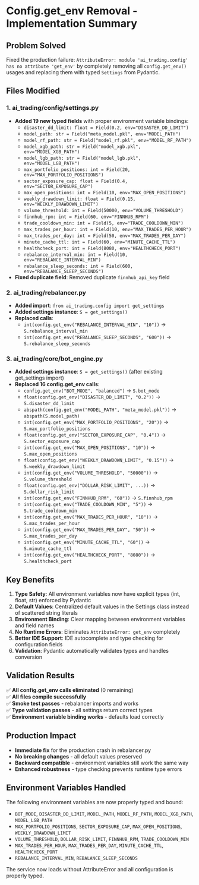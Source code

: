 # Config.get_env Removal - Implementation Summary

## Problem Solved
Fixed the production failure: `AttributeError: module 'ai_trading.config' has no attribute 'get_env'` by completely removing all `config.get_env()` usages and replacing them with typed `Settings` from Pydantic.

## Files Modified

### 1. ai_trading/config/settings.py
- **Added 19 new typed fields** with proper environment variable bindings:
  - `disaster_dd_limit: float = Field(0.2, env="DISASTER_DD_LIMIT")`
  - `model_path: str = Field("meta_model.pkl", env="MODEL_PATH")`
  - `model_rf_path: str = Field("model_rf.pkl", env="MODEL_RF_PATH")`
  - `model_xgb_path: str = Field("model_xgb.pkl", env="MODEL_XGB_PATH")`
  - `model_lgb_path: str = Field("model_lgb.pkl", env="MODEL_LGB_PATH")`
  - `max_portfolio_positions: int = Field(20, env="MAX_PORTFOLIO_POSITIONS")`
  - `sector_exposure_cap: float = Field(0.4, env="SECTOR_EXPOSURE_CAP")`
  - `max_open_positions: int = Field(10, env="MAX_OPEN_POSITIONS")`
  - `weekly_drawdown_limit: float = Field(0.15, env="WEEKLY_DRAWDOWN_LIMIT")`
  - `volume_threshold: int = Field(50000, env="VOLUME_THRESHOLD")`
  - `finnhub_rpm: int = Field(60, env="FINNHUB_RPM")`
  - `trade_cooldown_min: int = Field(5, env="TRADE_COOLDOWN_MIN")`
  - `max_trades_per_hour: int = Field(10, env="MAX_TRADES_PER_HOUR")`
  - `max_trades_per_day: int = Field(50, env="MAX_TRADES_PER_DAY")`
  - `minute_cache_ttl: int = Field(60, env="MINUTE_CACHE_TTL")`
  - `healthcheck_port: int = Field(8080, env="HEALTHCHECK_PORT")`
  - `rebalance_interval_min: int = Field(10, env="REBALANCE_INTERVAL_MIN")`
  - `rebalance_sleep_seconds: int = Field(600, env="REBALANCE_SLEEP_SECONDS")`
- **Fixed duplicate field**: Removed duplicate `finnhub_api_key` field

### 2. ai_trading/rebalancer.py
- **Added import**: `from ai_trading.config import get_settings`
- **Added settings instance**: `S = get_settings()`
- **Replaced calls**:
  - `int(config.get_env("REBALANCE_INTERVAL_MIN", "10"))` → `S.rebalance_interval_min`
  - `int(config.get_env("REBALANCE_SLEEP_SECONDS", "600"))` → `S.rebalance_sleep_seconds`

### 3. ai_trading/core/bot_engine.py  
- **Added settings instance**: `S = get_settings()` (after existing get_settings import)
- **Replaced 16 config.get_env calls**:
  - `config.get_env("BOT_MODE", "balanced")` → `S.bot_mode`
  - `float(config.get_env("DISASTER_DD_LIMIT", "0.2"))` → `S.disaster_dd_limit`
  - `abspath(config.get_env("MODEL_PATH", "meta_model.pkl"))` → `abspath(S.model_path)`
  - `int(config.get_env("MAX_PORTFOLIO_POSITIONS", "20"))` → `S.max_portfolio_positions`
  - `float(config.get_env("SECTOR_EXPOSURE_CAP", "0.4"))` → `S.sector_exposure_cap`
  - `int(config.get_env("MAX_OPEN_POSITIONS", "10"))` → `S.max_open_positions`
  - `float(config.get_env("WEEKLY_DRAWDOWN_LIMIT", "0.15"))` → `S.weekly_drawdown_limit`
  - `int(config.get_env("VOLUME_THRESHOLD", "50000"))` → `S.volume_threshold`
  - `float(config.get_env("DOLLAR_RISK_LIMIT", ...))` → `S.dollar_risk_limit`
  - `int(config.get_env("FINNHUB_RPM", "60"))` → `S.finnhub_rpm`
  - `int(config.get_env("TRADE_COOLDOWN_MIN", "5"))` → `S.trade_cooldown_min`
  - `int(config.get_env("MAX_TRADES_PER_HOUR", "10"))` → `S.max_trades_per_hour`
  - `int(config.get_env("MAX_TRADES_PER_DAY", "50"))` → `S.max_trades_per_day`
  - `int(config.get_env("MINUTE_CACHE_TTL", "60"))` → `S.minute_cache_ttl`
  - `int(config.get_env("HEALTHCHECK_PORT", "8080"))` → `S.healthcheck_port`

## Key Benefits

1. **Type Safety**: All environment variables now have explicit types (int, float, str) enforced by Pydantic
2. **Default Values**: Centralized default values in the Settings class instead of scattered string literals
3. **Environment Binding**: Clear mapping between environment variables and field names
4. **No Runtime Errors**: Eliminates `AttributeError: get_env` completely
5. **Better IDE Support**: IDE autocomplete and type checking for configuration fields
6. **Validation**: Pydantic automatically validates types and handles conversion

## Validation Results

✅ **All config.get_env calls eliminated** (0 remaining)  
✅ **All files compile successfully**  
✅ **Smoke test passes** - rebalancer imports and works  
✅ **Type validation passes** - all settings return correct types  
✅ **Environment variable binding works** - defaults load correctly  

## Production Impact

- **Immediate fix** for the production crash in rebalancer.py  
- **No breaking changes** - all default values preserved  
- **Backward compatible** - environment variables still work the same way  
- **Enhanced robustness** - type checking prevents runtime type errors  

## Environment Variables Handled

The following environment variables are now properly typed and bound:
- `BOT_MODE`, `DISASTER_DD_LIMIT`, `MODEL_PATH`, `MODEL_RF_PATH`, `MODEL_XGB_PATH`, `MODEL_LGB_PATH`
- `MAX_PORTFOLIO_POSITIONS`, `SECTOR_EXPOSURE_CAP`, `MAX_OPEN_POSITIONS`, `WEEKLY_DRAWDOWN_LIMIT` 
- `VOLUME_THRESHOLD`, `DOLLAR_RISK_LIMIT`, `FINNHUB_RPM`, `TRADE_COOLDOWN_MIN`
- `MAX_TRADES_PER_HOUR`, `MAX_TRADES_PER_DAY`, `MINUTE_CACHE_TTL`, `HEALTHCHECK_PORT`
- `REBALANCE_INTERVAL_MIN`, `REBALANCE_SLEEP_SECONDS`

The service now loads without AttributeError and all configuration is properly typed.